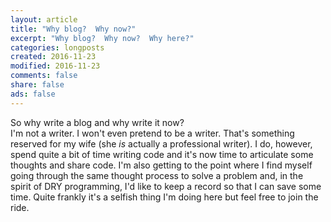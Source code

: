 ```yaml
---
layout: article
title: "Why blog?  Why now?"
excerpt: "Why blog?  Why now?  Why here?"
categories: longposts
created: 2016-11-23
modified: 2016-11-23
comments: false
share: false
ads: false
---
```


So why write a blog and why write it now?  
I'm not a writer.  I won't even pretend to be a writer.  That's something reserved for my wife (she *is* actually a professional writer).  I do, however, spend quite a bit of time writing code and it's now time to articulate some thoughts and share code.  I'm also getting to the point where I find myself going through the same thought process to solve a problem and, in the spirit of DRY programming, I'd like to keep a record so that I can save some time.  Quite frankly it's a selfish thing I'm doing here but feel free to join the ride.
